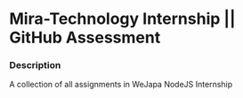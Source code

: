 # Mira-Technology Internship || GitHub Assessment

### Description
A collection of all assignments in WeJapa NodeJS Internship